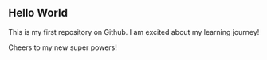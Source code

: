 ## Hello World

This is my first repository on Github.
I am excited about my learning journey!

  Cheers to my new super powers!
